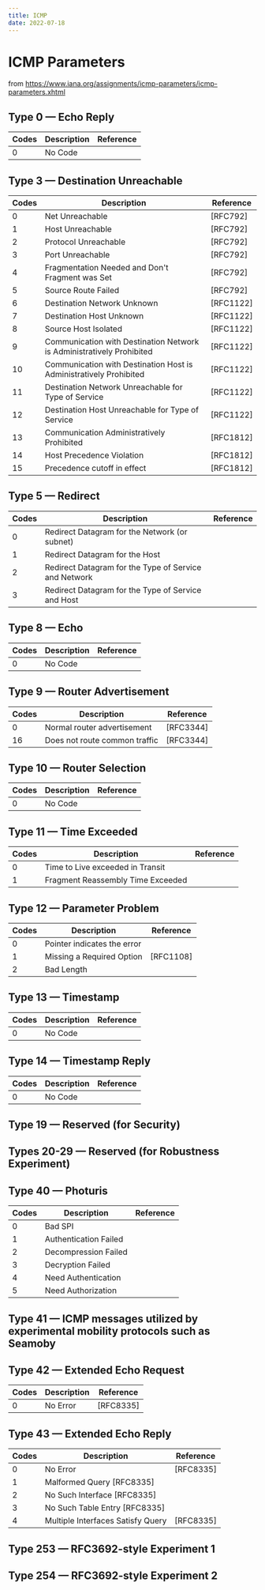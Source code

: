 ```yaml
---
title: ICMP
date: 2022-07-18
---
```

# ICMP Parameters

from https://www.iana.org/assignments/icmp-parameters/icmp-parameters.xhtml

## Type 0 — Echo Reply
| Codes | Description | Reference | 
| ----- | ----------- | --------- |
| 0     | No Code     |           |

## Type 3 — Destination Unreachable
| Codes | Description                                                           | Reference |
| ----- | --------------------------------------------------------------------- | --------- |
| 0 	| Net Unreachable                                                       | [RFC792]  |
| 1 	| Host Unreachable                                                      | [RFC792]  |
| 2 	| Protocol Unreachable                                                  | [RFC792]  |
| 3 	| Port Unreachable                                                      | [RFC792]  |
| 4 	| Fragmentation Needed and Don't Fragment was Set                       | [RFC792]  |
| 5 	| Source Route Failed                                                   | [RFC792]  |
| 6 	| Destination Network Unknown                                           | [RFC1122] |
| 7 	| Destination Host Unknown                                              | [RFC1122] |
| 8 	| Source Host Isolated                                                  | [RFC1122] |
| 9 	| Communication with Destination Network is Administratively Prohibited | [RFC1122] |
| 10 	| Communication with Destination Host is Administratively Prohibited    | [RFC1122] |
| 11 	| Destination Network Unreachable for Type of Service                   | [RFC1122] |
| 12 	| Destination Host Unreachable for Type of Service                      | [RFC1122] |
| 13 	| Communication Administratively Prohibited                             | [RFC1812] |
| 14 	| Host Precedence Violation                                             | [RFC1812] |
| 15 	| Precedence cutoff in effect                                           | [RFC1812] |

## Type 5 — Redirect
| Codes | Description                                                           | Reference |
| ----- | --------------------------------------------------------------------- | --------- |
| 0     | Redirect Datagram for the Network (or subnet) 	                |           |
| 1     | Redirect Datagram for the Host 	                                |           |
| 2     | Redirect Datagram for the Type of Service and Network 	        |           |
| 3     | Redirect Datagram for the Type of Service and Host                    |           |

## Type 8 — Echo
| Codes | Description | Reference | 
| ----- | ----------- | --------- |
| 0     | No Code     |           |

## Type 9 — Router Advertisement
| Codes | Description                   | Reference |
| ----- | ----------------------------- | --------- |
| 0     | Normal router advertisement   | [RFC3344] |
| 16    | Does not route common traffic | [RFC3344] |

## Type 10 — Router Selection
| Codes | Description | Reference | 
| ----- | ----------- | --------- |
| 0     | No Code     |           |

## Type 11 — Time Exceeded
| Codes | Description                       | Reference |
| ----- | --------------------------------- | --------- |
| 0     | Time to Live exceeded in Transit  |           |
| 1     | Fragment Reassembly Time Exceeded |           |

## Type 12 — Parameter Problem
| Codes | Description                 | Reference |
| ----- | --------------------------- | --------- |
| 0     | Pointer indicates the error |           |
| 1     | Missing a Required Option   | [RFC1108] |
| 2     | Bad Length                  |           |

## Type 13 — Timestamp
| Codes | Description | Reference | 
| ----- | ----------- | --------- |
| 0     | No Code     |           |

## Type 14 — Timestamp Reply
| Codes | Description | Reference | 
| ----- | ----------- | --------- |
| 0     | No Code     |           |

## Type 19 — Reserved (for Security)
## Types 20-29 — Reserved (for Robustness Experiment)
## Type 40 — Photuris
| Codes | Description           | Reference |
| ----- | --------------------- | --------- |
| 0 	| Bad SPI               |           |
| 1 	| Authentication Failed |           |
| 2 	| Decompression Failed  |           |
| 3 	| Decryption Failed     |           |
| 4 	| Need Authentication   |           |
| 5     | Need Authorization    |           |

## Type 41 — ICMP messages utilized by experimental mobility protocols such as Seamoby
## Type 42 — Extended Echo Request
| Codes | Description |	Reference |
| ----- | ----------- | --------- |
| 0     | No Error    | [RFC8335] |

## Type 43 — Extended Echo Reply
| Codes | Description                       | Reference |
| ----- | --------------------------------- | --------- |
| 0     | No Error                          | [RFC8335] |
| 1     | Malformed Query 	[RFC8335]   |           |
| 2     | No Such Interface 	[RFC8335]   |           |
| 3     | No Such Table Entry 	[RFC8335]   |           |
| 4     | Multiple Interfaces Satisfy Query | [RFC8335] |

## Type 253 — RFC3692-style Experiment 1
## Type 254 — RFC3692-style Experiment 2

